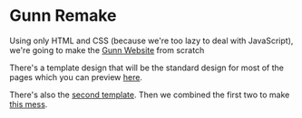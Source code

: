 # Gunn Remake
Using only HTML and CSS (because we're too lazy to deal with JavaScript), we're going to make the [Gunn Website](http://gunn.pausd.org/) from scratch

There's a template design that will be the standard design for most of the pages which you can preview [here](https://velosify.github.io/gunn-remake/templates/t01.html).

There's also the [second template](https://velosify.github.io/gunn-remake/templates/t02.html). Then we combined the first two to make [this mess](https://velosify.github.io/gunn-remake/templates/t03.html).
